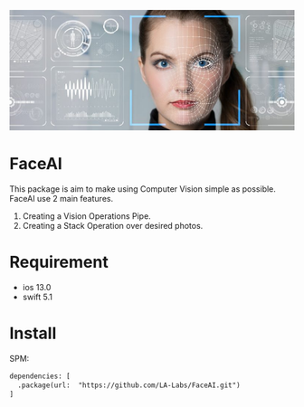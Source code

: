 ![Screenshot](fr2.png)
# FaceAI

This package is aim to make using Computer Vision simple as possible.
FaceAI use 2 main features.
1. Creating a Vision Operations Pipe.
2. Creating a Stack Operation over desired photos.

# Requirement
- ios 13.0 
- swift 5.1

# Install
SPM:
```
dependencies: [
  .package(url:  "https://github.com/LA-Labs/FaceAI.git")
]
